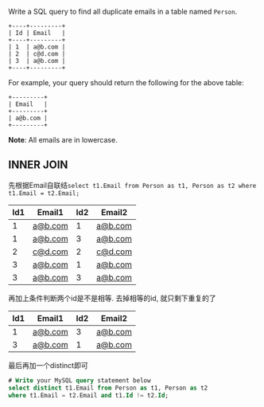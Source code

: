 Write a SQL query to find all duplicate emails in a table named `Person`.

```
+----+---------+
| Id | Email   |
+----+---------+
| 1  | a@b.com |
| 2  | c@d.com |
| 3  | a@b.com |
+----+---------+
```

For example, your query should return the following for the above table:

```
+---------+
| Email   |
+---------+
| a@b.com |
+---------+
```

**Note**: All emails are in lowercase.

## INNER JOIN

先根据Email自联结`select t1.Email from Person as t1, Person as t2 where t1.Email = t2.Email; `

| Id1  | Email1  | Id2  | Email2  |
| ---- | ------- | :--- | ------- |
| 1    | a@b.com | 1    | a@b.com |
| 1    | a@b.com | 3    | a@b.com |
| 2    | c@d.com | 2    | c@d.com |
| 3    | a@b.com | 1    | a@b.com |
| 3    | a@b.com | 3    | a@b.com |

再加上条件判断两个id是不是相等. 去掉相等的id, 就只剩下重复的了

| Id1  | Email1  | Id2  | Email2  |
| ---- | ------- | ---- | ------- |
| 1    | a@b.com | 3    | a@b.com |
| 3    | a@b.com | 1    | a@b.com |
最后再加一个distinct即可

```sql
# Write your MySQL query statement below
select distinct t1.Email from Person as t1, Person as t2 
where t1.Email = t2.Email and t1.Id != t2.Id; 
```

